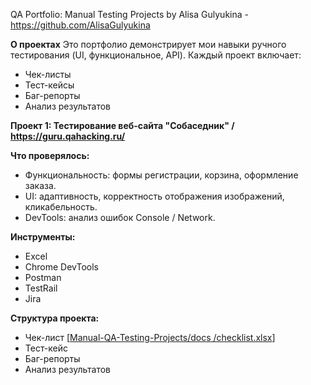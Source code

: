 QA Portfolio: Manual Testing Projects
by Alisa Gulyukina - https://github.com/AlisaGulyukina

**О проектах**
Это портфолио демонстрирует мои навыки ручного тестирования (UI, функциональное, API). Каждый проект включает:  
- Чек-листы  
- Тест-кейсы  
- Баг-репорты  
- Анализ результатов  

**Проект 1: Тестирование веб-сайта "Собаседник" / https://guru.qahacking.ru/**

**Что проверялось:**  
- Функциональность: формы регистрации, корзина, оформление заказа.  
- UI: адаптивность, корректность отображения изображений, кликабельность.
- DevTools: анализ ошибок Console / Network.

**Инструменты:**
- Excel
- Chrome DevTools
- Postman
- TestRail
- Jira

**Структура проекта:**
- Чек-лист [[Manual-QA-Testing-Projects/docs
/checklist.xlsx](https://github.com/AlisaGulyukina/Manual-QA-Testing-Projects/blob/main/docs/checklist.xlsx)]
- Тест-кейс
- Баг-репорты
- Анализ результатов
